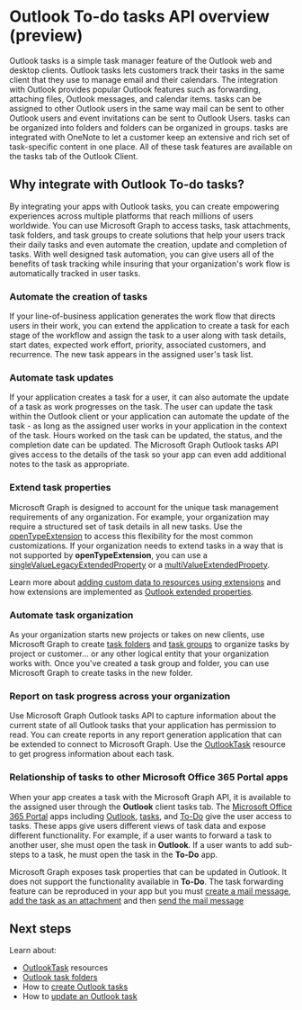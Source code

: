 # Outlook To-do tasks API overview (preview)

Outlook tasks is a simple task manager feature of the Outlook web and desktop clients. Outlook tasks lets customers track their tasks in the same client that they use to manage email and their calendars. The integration with Outlook provides popular Outlook features such as forwarding, attaching files, Outlook messages, and calendar items. tasks can be assigned to other Outlook users in the same way mail can be sent to other Outlook users and event invitations can be sent to Outlook Users. tasks can be organized into folders and folders can be organized in groups. tasks are integrated with OneNote to let a customer keep an extensive and rich set of task-specific content in one place. All of these task features are available on the tasks tab of the Outlook Client.

## Why integrate with Outlook To-do tasks?

By integrating your apps with Outlook tasks, you can create empowering experiences across multiple platforms that reach millions of users worldwide. You can use Microsoft Graph to access tasks, task attachments, task folders, and task groups to create solutions that help your users track their daily tasks and even automate the creation, update and completion of tasks. With well designed task automation, you can give users all of the benefits of task tracking while insuring that your organization's work flow is automatically tracked in user tasks.

### Automate the creation of tasks

If your line-of-business application generates the work flow that directs users in their work, you can extend the application to create a task for each stage of the workflow and assign the task to a user along with task details, start dates, expected work effort, priority, associated customers, and recurrence. The new task appears in the assigned user's task list. 

### Automate task updates

If your application creates a task for a user, it can also automate the update of a task as work progresses on the task. The user can update the task within the Outlook client or your application can automate the update of the task - as long as the assigned user works in your application in the context of the task. Hours worked on the task can be updated, the status, and the completion date can be updated. The Microsoft Graph Outlook tasks API gives access to the details of the task so your app can even add additional notes to the task as appropriate. 

### Extend task properties

Microsoft Graph is designed to account for the unique task management requirements of any organization. For example, your organization may require a structured set of task details in all new tasks. Use the [openTypeExtension](../api-reference/beta/resources/opentypeextension.md) to access this flexibility for the most common customizations. If your organization needs to extend tasks in a way that is not supported by **openTypeExtension**, you can use a [singleValueLegacyExtendedProperty](../api-reference/beta/resources/singlevaluelegacyextendedproperty.md) or a [multiValueExtendedPropety](../api-reference/beta/resources/multivaluelegacyextendedproperty.md).

Learn more about [adding custom data to resources using extensions](extensibility_overview.md) and how extensions are implemented as [Outlook extended properties](../api-reference/beta/resources/extended-properties-overview.md).

### Automate task organization

As your organization starts new projects or takes on new clients, use Microsoft Graph to create [task folders](../api-reference/beta/resources/outlooktaskfolder.md) and [task groups](../api-reference/beta/resources/outlooktaskgroup.md) to organize tasks by project or customer... or any other logical entity that your organization works with. Once you've created a task group and folder, you can use Microsoft Graph to create tasks in the new folder.

### Report on task progress across your organization

Use Microsoft Graph Outlook tasks API to capture information about the current state of all Outlook tasks that your application has permission to read. You can create reports in any report generation application that can be extended to connect to Microsoft Graph. Use the [OutlookTask](../api-reference/beta/resources/outlooktask.md) resource to get progress information about each task.

### Relationship of tasks to other Microsoft Office 365 Portal apps

When your app creates a task with the Microsoft Graph API, it is available to the assigned user through the **Outlook** client tasks tab. The [Microsoft Office 365 Portal](https://www.office.com/) apps including [Outlook](https://outlook.office365.com), [tasks](https://outlook.office365.com/owa/?realm=microsoft.com&modurl=3&exsvurl=1&ll-cc=1033&path=/tasks), and [To-Do](https://to-do.microsoft.com) give the user access to tasks. These apps give users different views of task data and expose different functionality. For example, if a user wants to forward a task to another user, she must open the task in **Outlook**. If a user wants to add sub-steps to a task, he must open the task in the **To-Do** app. 

Microsoft Graph exposes task properties that can be updated in Outlook. It does not support the functionality available in **To-Do**. The task forwarding feature can be reproduced in your app but you must [create a mail message](../api-reference/beta/api/user_post_messages.md), [add the task as an attachment](../api-reference/beta/api/message_post_attachments.md) and then [send the mail message](../api-reference/beta/api/user_sendmail.md) 

## Next steps

Learn about:

- [OutlookTask](../api-reference/beta/resources/outlooktask.md) resources
- [Outlook task folders](../api-reference/beta/resources/outlooktaskfolder.md)
- How to [create Outlook tasks](../api-reference/beta/api/outlooktaskfolder_post_tasks.md)
- How to [update an Outlook task](../api-reference/beta/api/outlooktask_update.md)

